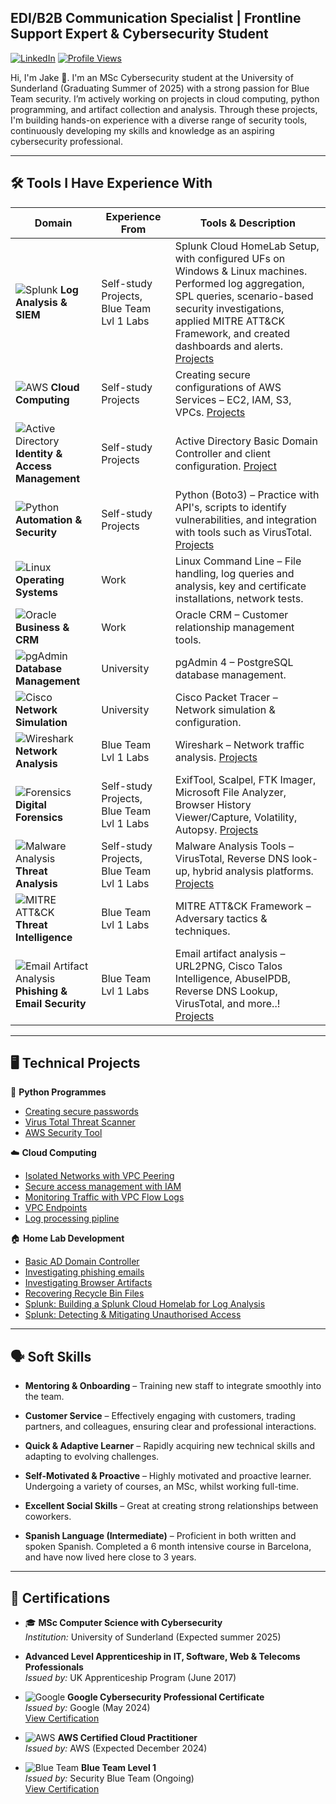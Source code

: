 ## EDI/B2B Communication Specialist | Frontline Support Expert & Cybersecurity Student  
[![LinkedIn](https://img.shields.io/badge/LinkedIn-Connect-blue?style=flat&logo=linkedin)](https://www.linkedin.com/in/jake-wilson-874559265/)
[![Profile Views](https://komarev.com/ghpvc/?username=wilbcn)](https://github.com/wilbcn)

<p>Hi, I'm Jake 👋. I'm an MSc Cybersecurity student at the University of Sunderland (Graduating Summer of 2025) with a strong passion for Blue Team security. I’m actively working on projects in cloud computing, python programming, and artifact collection and analysis. Through these projects, I'm building hands-on experience with a diverse range of security tools, continuously developing my skills and knowledge as an aspiring cybersecurity professional.

---

## 🛠️ Tools I Have Experience With  
| **Domain** | **Experience From** | **Tools & Description** |
|------------|------------------|--------------------------|
| ![Splunk](https://img.shields.io/badge/Splunk-Log%20Analysis%20&%20SIEM-green?style=flat&logo=splunk) **Log Analysis & SIEM** | Self-study Projects, Blue Team Lvl 1 Labs | Splunk Cloud HomeLab Setup, with configured UFs on Windows & Linux machines. Performed log aggregation, SPL queries, scenario-based security investigations, applied MITRE ATT&CK Framework, and created dashboards and alerts. [Projects](https://github.com/wilbcn/Splunk/tree/main) |
| ![AWS](https://img.shields.io/badge/AWS-Cloud%20Computing-orange?style=flat&logo=amazon-aws) **Cloud Computing** | Self-study Projects | Creating secure configurations of AWS Services – EC2, IAM, S3, VPCs. [Projects](https://github.com/wilbcn/AWS-Projects/tree/main) |
| ![Active Directory](https://img.shields.io/badge/Active%20Directory-User%20Management-blue) **Identity & Access Management** | Self-study Projects | Active Directory Basic Domain Controller and client configuration. [Project](https://github.com/wilbcn/HomeLab/blob/main/Active-Directory-Setup/AD-Setup.md) |
| ![Python](https://img.shields.io/badge/Python-Boto3-green?style=flat&logo=python) **Automation & Security** | Self-study Projects | Python (Boto3) – Practice with API's, scripts to identify vulnerabilities, and integration with tools such as VirusTotal. [Projects](https://github.com/wilbcn/Applying-Python-to-Cybersecurity/tree/main/Fundamental) |
| ![Linux](https://img.shields.io/badge/Linux-Command%20Line-yellow?style=flat&logo=linux) **Operating Systems** | Work | Linux Command Line – File handling, log queries and analysis, key and certificate installations, network tests. |
| ![Oracle](https://img.shields.io/badge/Oracle-CRM-red?style=flat&logo=oracle) **Business & CRM** | Work | Oracle CRM – Customer relationship management tools. |
| ![pgAdmin](https://img.shields.io/badge/PostgreSQL-pgAdmin%204-blue?style=flat&logo=postgresql) **Database Management** | University | pgAdmin 4 – PostgreSQL database management. |
| ![Cisco](https://img.shields.io/badge/Cisco%20Packet%20Tracer-Network%20Simulation-blue?style=flat&logo=cisco) **Network Simulation** | University | Cisco Packet Tracer – Network simulation & configuration. |
| ![Wireshark](https://img.shields.io/badge/Wireshark-Network%20Analysis-blue?style=flat&logo=wireshark) **Network Analysis** | Blue Team Lvl 1 Labs | Wireshark – Network traffic analysis. [Projects](https://github.com/wilbcn/DigitalForensics) |
| ![Forensics](https://img.shields.io/badge/Digital%20Forensics-Investigation-blue) **Digital Forensics** | Self-study Projects, Blue Team Lvl 1 Labs | ExifTool, Scalpel, FTK Imager, Microsoft File Analyzer, Browser History Viewer/Capture, Volatility, Autopsy. [Projects](https://github.com/wilbcn/DigitalForensics) |
| ![Malware Analysis](https://img.shields.io/badge/Malware%20Analysis-VirusTotal-red) **Threat Analysis** | Self-study Projects, Blue Team Lvl 1 Labs | Malware Analysis Tools – VirusTotal, Reverse DNS look-up, hybrid analysis platforms. [Projects](https://github.com/wilbcn/DigitalForensics) |
| ![MITRE ATT&CK](https://img.shields.io/badge/MITRE%20ATT&CK-Threat%20Intelligence-purple?style=flat) **Threat Intelligence** | Blue Team Lvl 1 Labs | MITRE ATT&CK Framework – Adversary tactics & techniques. |
| ![Email Artifact Analysis](https://img.shields.io/badge/Email%20Analysis-Phishing%20Investigation-blue) **Phishing & Email Security** | Blue Team Lvl 1 Labs | Email artifact analysis – URL2PNG, Cisco Talos Intelligence, AbuseIPDB, Reverse DNS Lookup, VirusTotal, and more..! [Projects](https://github.com/wilbcn/Phishing/tree/main) |

---

## 🖥️ Technical Projects  

🐍 **Python Programmes**  
- [Creating secure passwords](https://github.com/wilbcn/Applying-Python-to-Cybersecurity/tree/main/Fundamental/creating-secure-passwords)
- [Virus Total Threat Scanner](https://github.com/wilbcn/Applying-Python-to-Cybersecurity/tree/main/Fundamental/VT-ThreatScan)
- [AWS Security Tool](https://github.com/wilbcn/Applying-Python-to-Cybersecurity/tree/main/Fundamental/aws-security-tool)

☁️ **Cloud Computing**  
- [Isolated Networks with VPC Peering](https://github.com/wilbcn/AWS-Projects/blob/main/VPC-Peering.md)
- [Secure access management with IAM](https://github.com/wilbcn/AWS-Projects/blob/main/Secure%20Access%20Management%20with%20IAM.md)
- [Monitoring Traffic with VPC Flow Logs](https://github.com/wilbcn/AWS-Projects/blob/main/Monitoring%20traffic%20with%20VPC%20Flowlogs.md)
- [VPC Endpoints](https://github.com/wilbcn/AWS-Projects/blob/main/AWS%20VPC%20Endpoints%20%26%20S3%20Access%20with%20EC2%20Instances.md)
- [Log processing pipline](https://github.com/wilbcn/AWS-Projects/blob/main/AWS-Log-Processing-Pipeline.md)

🏠 **Home Lab Development**
- [Basic AD Domain Controller](https://github.com/wilbcn/HomeLab/blob/main/Active-Directory-Setup/AD-Setup.md)
- [Investigating phishing emails](https://github.com/wilbcn/Phishing/blob/main/Phishing-Analysis-1.md)
- [Investigating Browser Artifacts](https://github.com/wilbcn/DigitalForensics/blob/main/WindowsBrowsers/Investigate-Browsers.md)  
- [Recovering Recycle Bin Files](https://github.com/wilbcn/DigitalForensics/blob/main/Recover-Deleted-Files/Recover-Deleted-Files.md)
- [Splunk: Building a Splunk Cloud Homelab for Log Analysis](https://github.com/wilbcn/Splunk/blob/main/Splunk-Cloud-HomeLab.md)
- [Splunk: Detecting & Mitigating Unauthorised Access](https://github.com/wilbcn/Splunk/blob/main/Splunk-Investigations-1.md)

---

## 🗣️ Soft Skills  

- **Mentoring & Onboarding** – Training new staff to integrate smoothly into the team.   

- **Customer Service** – Effectively engaging with customers, trading partners, and colleagues, ensuring clear and professional interactions.  

- **Quick & Adaptive Learner** – Rapidly acquiring new technical skills and adapting to evolving challenges.  

- **Self-Motivated & Proactive** – Highly motivated and proactive learner. Undergoing a variety of courses, an MSc, whilst working full-time.

- **Excellent Social Skills** – Great at creating strong relationships between coworkers. 

- **Spanish Language (Intermediate)** – Proficient in both written and spoken Spanish. Completed a 6 month intensive course in Barcelona, and have now lived here close to 3 years.

---

## 📄 Certifications  
- 🎓 **MSc Computer Science with Cybersecurity**  
  *Institution:* University of Sunderland (Expected summer 2025)
  
- **Advanced Level Apprenticeship in IT, Software, Web & Telecoms Professionals**  
  *Issued by:* UK Apprenticeship Program (June 2017)  

- ![Google](https://img.shields.io/badge/Google-Cybersecurity-blue?style=flat&logo=google) **Google Cybersecurity Professional Certificate**  
  *Issued by:* Google (May 2024)  
  [View Certification](https://www.coursera.org/professional-certificates/google-cybersecurity)  

- ![AWS](https://img.shields.io/badge/AWS-Cloud%20Practitioner-orange?style=flat&logo=amazon-aws) **AWS Certified Cloud Practitioner**  
  *Issued by:* AWS (Expected December 2024)  

- ![Blue Team](https://img.shields.io/badge/Blue%20Team-Level%201-blue?style=flat&logo=security) **Blue Team Level 1**  
  *Issued by:* Security Blue Team (Ongoing)  
  [View Certification](https://www.securityblue.team/certifications/blue-team-level-1)  



